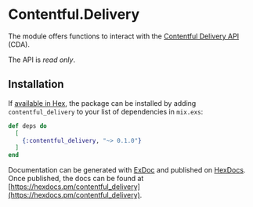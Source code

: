 # Contentful.Delivery

The module offers functions to interact with the [Contentful Delivery API](https://www.contentful.com/developers/docs/references/content-delivery-api/) (CDA). 

The API is _read only_.

## Installation

If [available in Hex](https://hex.pm/docs/publish), the package can be installed
by adding `contentful_delivery` to your list of dependencies in `mix.exs`:

```elixir
def deps do
  [
    {:contentful_delivery, "~> 0.1.0"}
  ]
end
```

Documentation can be generated with [ExDoc](https://github.com/elixir-lang/ex_doc)
and published on [HexDocs](https://hexdocs.pm). Once published, the docs can
be found at [https://hexdocs.pm/contentful_delivery](https://hexdocs.pm/contentful_delivery).


